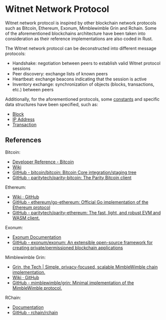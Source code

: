 # Witnet Network Protocol

Witnet network protocol is inspired by other blockchain network protocols such as Bitcoin, Ethereum, Exonum, Mimblewimble Grin and Rchain. Some of the aforementioned blockchains architecture have been taken into consideration as their reference implementations are also coded in Rust.

The Witnet network protocol can be deconstructed into different message protocols:

- Handshake: negotiation between peers to establish valid Witnet protocol sessions
- Peer discovery: exchange lists of known peers
- Heartbeat: exchange beacons indicating that the session is active
- Inventory exchange: synchronization of objects (blocks, transactions, etc.) between peers

Additionally, for the aforementioned protocols, some [constants] and specific data structures have been specified, such as:

- [Block]
- [IP Address]
- [Transaction]

## References

Bitcoin:

- [Developer Reference - Bitcoin](https://bitcoin.org/en/developer-reference)
- [Wiki](https://en.bitcoin.it/wiki/)
- [GitHub - bitcoin/bitcoin: Bitcoin Core integration/staging tree](https://github.com/bitcoin/bitcoin/)
- [GitHub - paritytech/parity-bitcoin: The Parity Bitcoin client](https://github.com/paritytech/parity-bitcoin/)

Ethereum:

- [Wiki · GitHub](https://github.com/ethereum/wiki/wiki)
- [GitHub - ethereum/go-ethereum: Official Go implementation of the Ethereum protocol](https://github.com/ethereum/go-ethereum)
- [GitHub - paritytech/parity-ethereum: The fast, light, and robust EVM and WASM client.](https://github.com/paritytech/parity-ethereum/)

Exonum:

- [Exonum Documentation](https://exonum.com/doc/)
- [GitHub - exonum/exonum: An extensible open-source framework for creating private/permissioned blockchain applications](https://github.com/exonum/exonum)

Mimblewimble Grin:

- [Grin, the Tech | Simple, privacy-focused, scalable MimbleWimble chain implementation.](https://grin-tech.org/)
- [Wiki · GitHub](https://github.com/mimblewimble/docs/wiki)
- [GitHub - mimblewimble/grin: Minimal implementation of the MimbleWimble protocol.](https://github.com/mimblewimble/grin)

RChain:

- [Documentation](https://developer.rchain.coop/documentation)
- [GitHub - rchain/rchain](https://github.com/rchain/rchain)


[constants]: /protocol/network/constants/
[Block]: /protocol/network/data-structures/block/
[IP Address]: /protocol/network/data-structures/ip-address/
[Transaction]: /protocol/network/data-structures/transaction/